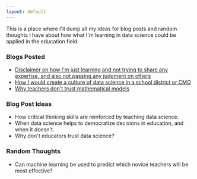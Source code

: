 ```yaml
---
layout: default
---
```


This is a place where I'll dump all my ideas for blog posts and random thoughts I have about how what I'm learning in data science could be applied in the education field.

### Blogs Posted
* [Disclaimer on how I'm just learning and not trying to share any expertise, and also not passing any judgment on others](https://jroefive.github.io/2020/05/04/Disclaimer.html)
* [How I would create a culture of data science in a school district or CMO](https://jroefive.github.io/2020/05/04/data-science-edu.html)
* [Why teachers don't trust mathematical models](https://jroefive.github.io/2020/06/15/Why-Teachers-Don't-Trust-Mathematical-Models.html)

### Blog Post Ideas
* How critical thinking skills are reinforced by teaching data science.
* When data science helps to democratize decisions in education, and when it doesn't.
* Why don't educators trust data science?


### Random Thoughts
* Can machine learning be used to predict which novice teachers will be most effective?


